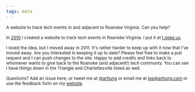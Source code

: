 ```yaml
---
tags: meta
---
```

<small>A website to track tech events in and adjacent to Roanoke Virginia. Can you help?</small>

<small>In [2010](https://twitter.com/artlung/status/12178230668693505) I created a website to track tech events in Roanoke Virginia. I put it at [t.noke.us](http://t.noke.us/).</small>

<small>I loved the idea, but I moved away in 2011. It's rather harder to keep up with it now that I've moved away. Are you interested in keeping it up to date? Please feel free to make a pull request and I can push changes to the site. Happy to add credits and links back to whomever wants to give back to the Roanoke (and adjacent!) tech communty. You can see I have things down in the Triangle and Charlottesville listed as well.</small>

<small>Questions? Add an issue here, or tweet me at [@artlung](https://twitter.com/artlung) or email me at joe@artlung.com or use the feedback form on my [website](http://artlung.com/contact/).</small>
